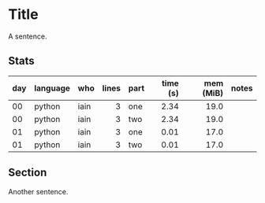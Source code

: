 # Title

A sentence.

## Stats

| day | language | who | lines | part | time (s) | mem (MiB) | notes |
| --- | --- | --- | ---: | --- | ---: | ---: | --- |
| 00 | python | iain | 3 | one | 2.34 | 19.0 |  |
| 00 | python | iain | 3 | two | 2.34 | 19.0 |  |
| 01 | python | iain | 3 | one | 0.01 | 17.0 |  |
| 01 | python | iain | 3 | two | 0.01 | 17.0 |  |


## Section

Another sentence.
